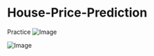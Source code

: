 # House-Price-Prediction
Practice
![Image](https://github.com/user-attachments/assets/9a0c3874-5d07-467b-80aa-2c0870a15851)

![Image](https://github.com/user-attachments/assets/c3c6673e-021a-4119-9491-a5cef8624798)
